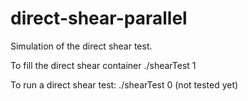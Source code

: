 direct-shear-parallel
==========

Simulation of the direct shear test.

To fill the direct shear container
./shearTest 1 

To run a direct shear test:
./shearTest 0 (not tested yet)
